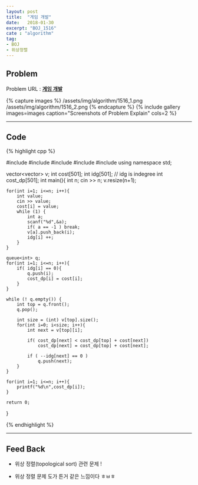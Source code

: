 ```yaml
---
layout: post
title:  "게임 개발"
date:   2018-01-30
excerpt: "BOJ_1516"
cate : "algorithm"
tag:
- BOJ
- 위상정렬
---
```


## Problem
Problem URL : **[게임 개발](https://www.acmicpc.net/problem/1516)**

{% capture images %}
    /assets/img/algorithm/1516_1.png
    /assets/img/algorithm/1516_2.png
{% endcapture %}
{% include gallery images=images caption="Screenshots of Problem Explain" cols=2 %}

---
 
## Code
{% highlight cpp %}

#include <iostream>
#include <queue>
#include <vector>
#include <cstring>
#include <algorithm>
using namespace std;

vector<vector<int>> v;
int cost[501];
int idg[501]; // idg is indegree
int cost_dp[501];
int main(){
    int n;
    cin >> n;
    v.resize(n+1);
    
    for(int i=1; i<=n; i++){
        int value;
        cin >> value;
        cost[i] = value;
        while (1) {
            int a;
            scanf("%d",&a);
            if( a == -1 ) break;
            v[a].push_back(i);
            idg[i] ++;
        }
    }
    
    queue<int> q;
    for(int i=1; i<=n; i++){
        if( idg[i] == 0){
            q.push(i);
            cost_dp[i] = cost[i];
        }
    }
    
    while (! q.empty()) {
        int top = q.front();
        q.pop();
        
        int size = (int) v[top].size();
        for(int i=0; i<size; i++){
            int next = v[top][i];
            
            if( cost_dp[next] < cost_dp[top] + cost[next])
                cost_dp[next] = cost_dp[top] + cost[next];
    
            if ( --idg[next] == 0 )
                q.push(next);
        }
    }
    
    for(int i=1; i<=n; i++){
        printf("%d\n",cost_dp[i]);
    }
    
    return 0;
}




{% endhighlight %}

---

## Feed Back 
* 위상 정렬(topological sort) 관련 문제 !

* 위상 정렬 문제 도가 튼거 같은 느낌이다 ㅎㅂㅎ 
